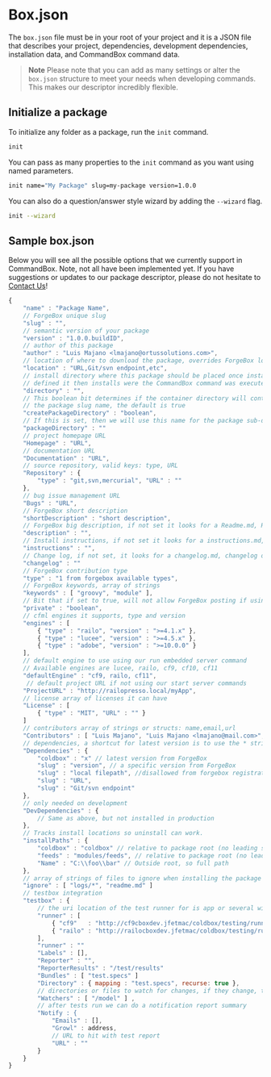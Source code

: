 # Box.json

The `box.json` file must be in your root of your project and it is a JSON file that describes your project, dependencies, development dependencies, installation data, and CommandBox command data. 

>**Note** Please note that you can add as many settings or alter the `box.json` structure to meet your needs when developing commands. This makes our descriptor incredibly flexible.

## Initialize a package
To initialize any folder as a package, run the `init` command.  

```bash
init
```

You can pass as many properties to the `init` command as you want using named parameters.

```bash
init name="My Package" slug=my-package version=1.0.0
```

You can also do a question/answer style wizard by adding the `--wizard` flag.

```bash
init --wizard
```

## Sample box.json

Below you will see all the possible options that we currently support in CommandBox. Note, not all have been implemented yet.  If you have suggestions or updates to our package descriptor, please do not hesitate to [Contact Us](https://groups.google.com/a/ortussolutions.com/forum/#!forum/commandbox)!

```javascript
{
    "name" : "Package Name",
    // ForgeBox unique slug
    "slug" : "",
    // semantic version of your package
    "version" : "1.0.0.buildID",
    // author of this package
    "author" : "Luis Majano <lmajano@ortussolutions.com>",
    // location of where to download the package, overrides ForgeBox location
    "location" : "URL,Git/svn endpoint,etc",
    // install directory where this package should be placed once installed, if not
    // defined it then installs were the CommandBox command was executed.
    "directory" : "",
    // This boolean bit determines if the container directory will contain a sub-directory according to
    // the package slug name, the default is true
    "createPackageDirectory" : "boolean",
    // If this is set, then we will use this name for the package sub-directory, instead of the slug name
    "packageDirectory" : ""
    // project homepage URL 
    "Homepage" : "URL",
    // documentation URL
    "Documentation" : "URL",
    // source repository, valid keys: type, URL 
    "Repository" : { 
        "type" : "git,svn,mercurial", "URL" : ""
    },
    // bug issue management URL
    "Bugs" : "URL",
    // ForgeBox short description
    "shortDescription" : "short description",
    // ForgeBox big description, if not set it looks for a Readme.md, Readme, Readme.txt
    "description" : "",
    // Install instructions, if not set it looks for a instructions.md, instructions, instructions.txt
    "instructions" : "",
    // Change log, if not set, it looks for a changelog.md, changelog or changelog.txt
    "changelog" : ""
    // ForgeBox contribution type
    "type" : "1 from forgebox available types",
    // ForgeBox keywords, array of strings
    "keywords" : [ "groovy", "module" ],
    // Bit that if set to true, will not allow ForgeBox posting if using commands
    "private" : "boolean",
    // cfml engines it supports, type and version
    "engines" : [
        { "type" : "railo", "version" : ">=4.1.x" },
        { "type" : "lucee", "version" : ">=4.5.x" },
        { "type" : "adobe", "version" : ">=10.0.0" }
    ],
    // default engine to use using our run embedded server command
    // Available engines are lucee, railo, cf9, cf10, cf11
    "defaultEngine" : "cf9, railo, cf11",
     // default project URL if not using our start server commands
    "ProjectURL" : "http://railopresso.local/myApp",
    // license array of licenses it can have
    "License" : [
        { "type" : "MIT", "URL" : "" }
    ]
    // contributors array of strings or structs: name,email,url 
    "Contributors" : [ "Luis Majano", "Luis Majano <lmajano@mail.com>", {name="luis majano", email="", url=""} ],
    // dependencies, a shortcut for latest version is to use the * string
    "Dependencies" : {
        "coldbox" : "x" // latest version from ForgeBox
        "slug" : "version", // a specific version from ForgeBox
        "slug" : "local filepath", //disallowed from forgebox registration
        "slug" : "URL",
        "slug" : "Git/svn endpoint"
    },
    // only needed on development
    "DevDependencies" : {
        // Same as above, but not installed in production
    },
    // Tracks install locations so uninstall can work.
    "installPaths" : {
        "coldbox" : "coldbox" // relative to package root (no leading slash)
        "feeds" : "modules/feeds", // relative to package root (no leading slash)
        "Name" : "C:\\foo\\bar" // Outside root, so full path
    },
    // array of strings of files to ignore when installing the package similar to .gitignore pattern spec 
    "ignore" : [ "logs/*", "readme.md" ]
    // testbox integration
    "testbox" : {
        // the uri location of the test runner for is app or several with slug names
        "runner" : [
            { "cf9"   : "http://cf9cboxdev.jfetmac/coldbox/testing/runner.cfm" },
            { "railo" : "http://railocboxdev.jfetmac/coldbox/testing/runner.cfm" }
        ],
        "runner" : ""
        "Labels" : [],
        "Reporter" : "",
        "ReporterResults" : "/test/results"
        "Bundles" : [ "test.specs" ]
        "Directory" : { mapping : "test.specs", recurse: true }, 
        // directories or files to watch for changes, if they change, then tests execute
        "Watchers" : [ "/model" ] ,
        // after tests run we can do a notification report summary
        "Notify : { 
            "Emails" : [],
            "Growl" : address,
            // URL to hit with test report
            "URL" : ""
        }
    }
}
```
